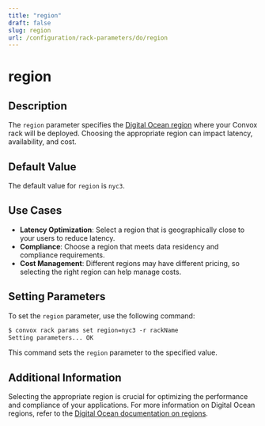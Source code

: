 ```yaml
---
title: "region"
draft: false
slug: region
url: /configuration/rack-parameters/do/region
---
```


# region

## Description
The `region` parameter specifies the [Digital Ocean region](https://slugs.do-api.dev/) where your Convox rack will be deployed. Choosing the appropriate region can impact latency, availability, and cost.

## Default Value
The default value for `region` is `nyc3`.

## Use Cases
- **Latency Optimization**: Select a region that is geographically close to your users to reduce latency.
- **Compliance**: Choose a region that meets data residency and compliance requirements.
- **Cost Management**: Different regions may have different pricing, so selecting the right region can help manage costs.

## Setting Parameters
To set the `region` parameter, use the following command:
```html
$ convox rack params set region=nyc3 -r rackName
Setting parameters... OK
```
This command sets the `region` parameter to the specified value.

## Additional Information
Selecting the appropriate region is crucial for optimizing the performance and compliance of your applications. For more information on Digital Ocean regions, refer to the [Digital Ocean documentation on regions](https://slugs.do-api.dev/).
